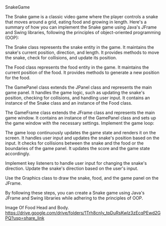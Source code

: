 SnakeGame


The Snake game is a classic video game where the player controls a snake that moves around a grid, eating food and growing in length. Here's a summary of how you can implement the Snake game using Java's JFrame and Swing libraries, following the principles of object-oriented programming (OOP):

The Snake class represents the snake entity in the game. It maintains the snake's current position, direction, and length. It provides methods to move the snake, check for collisions, and update its position.

The Food class represents the food entity in the game. It maintains the current position of the food. It provides methods to generate a new position for the food.

The GamePanel class extends the JPanel class and represents the main game panel. It handles the game logic, such as updating the snake's position, checking for collisions, and handling user input. It contains an instance of the Snake class and an instance of the Food class.

The GameFrame class extends the JFrame class and represents the main game window. It contains an instance of the GamePanel class and sets up the game window with the necessary settings. Implement the game loop:

The game loop continuously updates the game state and renders it on the screen. It handles user input and updates the snake's position based on the input. It checks for collisions between the snake and the food or the boundaries of the game panel. It updates the score and the game state accordingly.

Implement key listeners to handle user input for changing the snake's direction. Update the snake's direction based on the user's input.

Use the Graphics class to draw the snake, food, and the game panel on the JFrame.

By following these steps, you can create a Snake game using Java's JFrame and Swing libraries while adhering to the principles of OOP.

Image Of Food Head and Body.
https://drive.google.com/drive/folders/1Trh8cnIy_tpDuRsKwlz3zEcqPEwd2GPQ?usp=share_link
